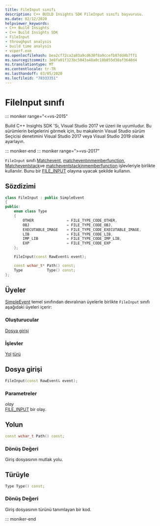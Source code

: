 ```yaml
---
title: FileInput sınıfı
description: C++ BUILD Insights SDK FileInput sınıfı başvurusu.
ms.date: 02/12/2020
helpviewer_keywords:
- C++ Build Insights
- C++ Build Insights SDK
- FileInput
- throughput analysis
- build time analysis
- vcperf.exe
ms.openlocfilehash: bea2cf72ca2a83a9cd630f8a9ccefb87dd4b7ff1
ms.sourcegitcommit: 3e8fa01f323bc5043a48a0c18b855d38af3648d4
ms.translationtype: MT
ms.contentlocale: tr-TR
ms.lasthandoff: 03/05/2020
ms.locfileid: "78333351"
---
```

# <a name="fileinput-class"></a>FileInput sınıfı

::: moniker range="<=vs-2015"

Build C++ Insights SDK 'Sı, Visual Studio 2017 ve üzeri ile uyumludur. Bu sürümlerin belgelerini görmek için, bu makalenin Visual Studio sürüm Seçicisi denetimini Visual Studio 2017 veya Visual Studio 2019 olarak ayarlayın.

::: moniker-end
::: moniker range=">=vs-2017"

`FileInput` sınıfı [Matchevent](../functions/match-event.md), [matcheventınmemberfunction](../functions/match-event-in-member-function.md), [Matcheventstack](../functions/match-event-stack.md)ve [matcheventstackinmemberfunction](../functions/match-event-stack-in-member-function.md) işlevleriyle birlikte kullanılır. Bunu bir [FILE_INPUT](../event-table.md#file-input) olayına uyacak şekilde kullanın.

## <a name="syntax"></a>Sözdizimi

```cpp
class FileInput : public SimpleEvent
{
public:
    enum class Type
    {
        OTHER               = FILE_TYPE_CODE_OTHER,
        OBJ                 = FILE_TYPE_CODE_OBJ,
        EXECUTABLE_IMAGE    = FILE_TYPE_CODE_EXECUTABLE_IMAGE,
        LIB                 = FILE_TYPE_CODE_LIB,
        IMP_LIB             = FILE_TYPE_CODE_IMP_LIB,
        EXP                 = FILE_TYPE_CODE_EXP
    };

    FileInput(const RawEvent& event);

    const wchar_t* Path() const;
    Type           Type() const;
};
```

## <a name="members"></a>Üyeler

[SimpleEvent](simple-event.md) temel sınıfından devralınan üyelerle birlikte `FileInput` sınıfı aşağıdaki üyeleri içerir:

### <a name="constructors"></a>Oluşturucular

[Dosya girişi](#file-input)

### <a name="functions"></a>İşlevler

[Yol](#path)
[türü](#type)

## <a name="file-input"></a>Dosya girişi

```cpp
FileInput(const RawEvent& event);
```

### <a name="parameters"></a>Parametreler

*olay*\
[FILE_INPUT](../event-table.md#file-input) bir olay.

## <a name="path"></a>Yolun

```cpp
const wchar_t Path() const;
```

### <a name="return-value"></a>Dönüş Değeri

Giriş dosyasının mutlak yolu.

## <a name="type"></a>Türüyle

```cpp
Type Type() const;
```

### <a name="return-value"></a>Dönüş Değeri

Giriş dosyasının türünü tanımlayan bir kod.

::: moniker-end
